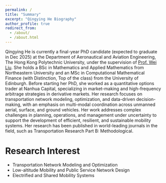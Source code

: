 ```yaml
---
permalink: /
title: "Summary"
excerpt: "Qingying He Biography"
author_profile: true
redirect_from: 
  - /about/
  - /about.html
---
```


Qingying He is currently a final-year PhD candidate (expected to graduate in Dec 2025) at the Department of Aeronautical and Aviation Engineering, The Hong Kong Polytechnic University, under the supervision of [Prof. Wei Liu](https://weiliu2016.github.io/). She holds a BSc in Mathematics and Applied Mathematics from Northeastern University and an MSc in Computational Mathematical Finance (with Distinction, Top of the class) from the University of Edinburgh. Before starting her PhD, she worked as a quantitative options trader at Nanhua Capital, specializing in market-making and high-frequency arbitrage strategies in derivative markets. Her research focuses on transportation network modeling, optimization, and data-driven decision-making, with an emphasis on multi-modal coordination across unmanned aerial, surface, and ground vehicles. Her work addresses complex challenges in planning, operations, and management under uncertainty to support the development of efficient, resilient, and sustainable mobility systems. Her research has been published in world-leading journals in the field, such as Transportation Research Part B: Methodological.

 

Research Interest
======
- Transportation Network Modeling and Optimization
- Low-altitude Mobility and Public Service Network Design
- Electrified and Shared Mobility Systems
